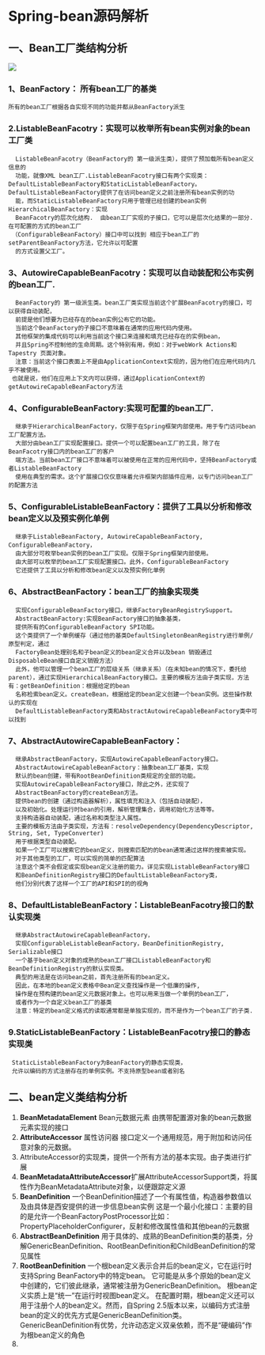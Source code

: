 # Spring-bean源码解析 

## 一、Bean工厂类结构分析
![](https://i.imgur.com/AewGAct.jpg)

### 1、BeanFactory： 所有bean工厂的基类 
    所有的bean工厂根据各自实现不同的功能并都从BeanFactory派生

### 2.ListableBeanFacotry：实现可以枚举所有bean实例对象的bean工厂类
      ListableBeanFacotry（BeanFactory的 第一级派生类），提供了预加载所有bean定义信息的
      功能，就像XML bean工厂.ListableBeanFacotry接口有两个实现类： DefaultListableBeanFactory和StaticListableBeanFactory。DefaultListableBeanFactory提供了在访问bean定义之前注册所有bean实例的功
      能，而StaticListableBeanFactory只用于管理已经创建的bean实例HierarchicalBeanFactory：实现
      BeanFacotry的层次化结构.  由bean工厂实现的子接口，它可以是层次化结果的一部分.在可配置的方式的bean工厂
     （ConfigurableBeanFactory）接口中可以找到 相应于bean工厂的setParentBeanFactory方法，它允许以可配置
      的方式设置父工厂。
     
### 3、AutowireCapableBeanFacotry：实现可以自动装配和公布实例的bean工厂. 
      BeanFactory的 第一级派生类。bean工厂类实现当前这个扩展BeanFacotry的接口，可以获得自动装配，
	  前提是他们想要为已经存在的bean实例公布它的功能。
	  当前这个BeanFactory的子接口不意味着在通常的应用代码内使用。
	  其他框架的集成代码可以利用当前这个接口来连接和填充已经存在的实例bean，
	  并且Spring不控制他的生命周期。这个特别有用，例如：对于webWork Actions和Tapestry 页面对象。
	  注意：当前这个接口表面上不是由ApplicationContext实现的，因为他们在应用代码内几乎不被使用。
	 也就是说，他们在应用上下文内可以获得，通过ApplicationContext的getAutowireCapableBeanFactory方法

### 4、ConfigurableBeanFactory:实现可配置的bean工厂. 
      继承于HierarchicalBeanFactory，仅限于在Spring框架内部使用。用于专门访问bean工厂配置方法。
	  大部分由bean工厂实现配置接口。提供一个可以配置bean工厂的工具，除了在BeanFacotry接口内的bean工厂的客户
      端方法。当前bean工厂接口不意味着可以被使用在正常的应用代码中，坚持BeanFactory或者ListableBeanFactory
      使用在典型的需求。这个扩展接口仅仅意味着允许框架内部插件应用，以专门访问bean工厂的配置方法

### 5、ConfigurableListableBeanFactory：提供了工具以分析和修改bean定义以及预实例化单例 
      继承于ListableBeanFactory, AutowireCapableBeanFactory, ConfigurableBeanFactory，
      由大部分可枚举bean实例的bean工厂实现。仅限于Spring框架内部使用。
	  由大部可以枚举的bean工厂实现配置接口。此外，ConfigurableBeanFactory
      它还提供了工具以分析和修改bean定义以及预实例化单例

### 6、AbstractBeanFactory：bean工厂的抽象实现类 
      实现ConfigurableBeanFactory接口，继承FactoryBeanRegistrySupport。
	  AbstractBeanFactory:实现BeanFactory接口的抽象基类，
      提供所有的ConfigurableBeanFactory SPI功能。
	  这个类提供了一个单例缓存（通过他的基类DefaultSingletonBeanRegistry进行单例/原型判定，通过
	  FactoryBean处理别名和子bean定义的bean定义合并以及bean 销毁通过DisposableBean接口自定义销毁方法）
	  此外，他可以管理一个bean工厂的层级关系（继承关系）（在未知bean的情况下，委托给parent），通过实现HierarchicalBeanFactory接口。主要的模板方法由子类实现，方法有：getBeanDefinition：根据给定的bean
      名称检索bean定义。createBean，根据给定的bean定义创建一个bean实例。这些操作默认的实现在
      DefaultListableBeanFactory类和AbstractAutowireCapableBeanFactory类中可以找到

### 7、AbstractAutowireCapableBeanFactory： 
      继承AbstractBeanFactory，实现AutowireCapableBeanFactory接口。
	  AbstractAutowireCapableBeanFactory：抽象bean工厂基类，实现
	  默认的bean创建，带有RootBeanDefinition类规定的全部的功能。 
      实现AutowireCapableBeanFactory接口，除此之外，还实现了
      AbstractBeanFactory的createBean方法。
	  提供bean的创建（通过构造器解析），属性填充和注入（包括自动装配），
      以及初始化。处理运行时bean的引用，解析管理集合，调用初始化方法等等。
      支持构造器自动装配，通过名称和类型注入属性。
	  主要的模板方法由子类实现，方法有：resolveDependency(DependencyDescriptor, String, Set, TypeConverter)
      用于根据类型自动装配。
	  如果一个工厂可以搜索它的bean定义，则搜索匹配的的bean通常通过这样的搜索被实现。
      对于其他类型的工厂，可以实现的简单的匹配算法
	  注意这个类不会假定或实现bean定义注册的能力。详见实现ListableBeanFactory接口
      和BeanDefinitionRegistry接口的DefaultListableBeanFactory类，
      他们分别代表了这样一个工厂的API和SPI的的视角

### 8、DefaultListableBeanFactory：ListableBeanFacotry接口的默认实现类 
      继承AbstractAutowireCapableBeanFactory，
      实现ConfigurableListableBeanFactory，BeanDefinitionRegistry, Serializable接口
      一个基于bean定义对象的成熟的bean工厂接口ListableBeanFactory和BeanDefinitionRegistry的默认实现类。
	  典型的用法是在访问bean之前，首先注册所有的bean定义。
	  因此，在本地的bean定义表格中Bean定义查找操作是一个低廉的操作, 
      操作是在预构建的bean定义元数据对象上。也可以用来当做一个单例的bean工厂，
      或者作为一个自定义bean工厂的基类 
	  注意：特定的bean定义格式的读取通常都是单独实现的，而不是作为一个bean工厂的子类.

### 9.StaticListableBeanFactory：ListableBeanFacotry接口的静态实现类 
	 StaticListableBeanFactory为BeanFactory的静态实现类，
     允许以编码的方式注册存在的单例实例。不支持原型bean或者别名


## 二、bean定义类结构分析 

1. **BeanMetadataElement**
	Bean元数据元素 由携带配置源对象的bean元数据元素实现的接口
2. **AttributeAccessor** 属性访问器 接口定义一个通用规范，用于附加和访问任意对象的元数据。
3. AttributeAccessor的实现类，提供一个所有方法的基本实现。由子类进行扩展
4. **BeanMetadataAttributeAccessor**扩展AttributeAccessorSupport类，将属性作为BeanMetadataAttribute对象，以便跟踪定义源
5. **BeanDefinition**   一个BeanDefinition描述了一个有属性值，构造器参数值以及由具体是西安提供的进一步信息bean实例  这是一个最小化接口：主要的目的是允许一个BeanFactoryPostProcessor比如：PropertyPlaceholderConfigurer，反射和修改属性值和其他bean的元数据
6. **AbstractBeanDefinition** 用于具体的、成熟的BeanDefinition类的基类，分解GenericBeanDefinition、RootBeanDefinition和ChildBeanDefinition的常见属性
7. **RootBeanDefinition** 一个根bean定义表示合并后的bean定义，它在运行时支持Spring BeanFactory中的特定bean。 它可能是从多个原始的bean定义中创建的，它们彼此继承，通常被注册为GenericBeanDefinition。 根bean定义实质上是“统一”在运行时视图bean定义。 在配置时期，根bean定义还可以用于注册个人的bean定义。然而，自Spring 2.5版本以来，以编码方式注册bean的定义的优先方式是GenericBeanDefinition类。 GenericBeanDefinition有优势，允许动态定义双亲依赖，而不是“硬编码”作为根bean定义的角色
8. 
	
